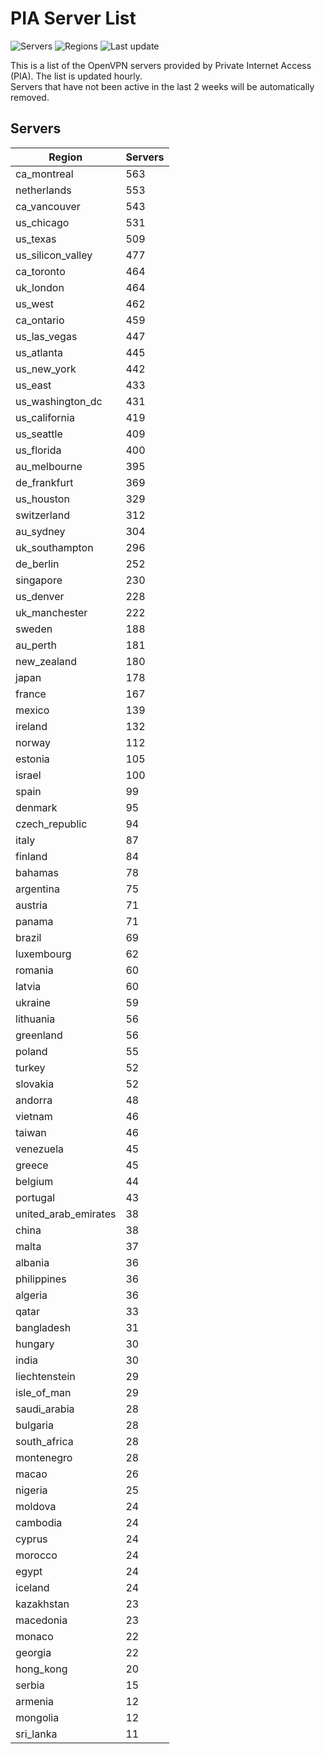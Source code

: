 # PIA Server List

![Servers](https://img.shields.io/badge/servers-15,392-blue)
![Regions](https://img.shields.io/badge/regions-97-blue)
![Last update](https://img.shields.io/badge/last_updated-Wed_May_01_06:02:25_UTC_2024-blue)

This is a list of the OpenVPN servers provided by Private Internet Access (PIA). The list is updated hourly. </br>
Servers that have not been active in the last 2 weeks will be automatically removed.

## Servers
| Region               | Servers |
|----------------------|---------|
| ca_montreal | 563 |
| netherlands | 553 |
| ca_vancouver | 543 |
| us_chicago | 531 |
| us_texas | 509 |
| us_silicon_valley | 477 |
| ca_toronto | 464 |
| uk_london | 464 |
| us_west | 462 |
| ca_ontario | 459 |
| us_las_vegas | 447 |
| us_atlanta | 445 |
| us_new_york | 442 |
| us_east | 433 |
| us_washington_dc | 431 |
| us_california | 419 |
| us_seattle | 409 |
| us_florida | 400 |
| au_melbourne | 395 |
| de_frankfurt | 369 |
| us_houston | 329 |
| switzerland | 312 |
| au_sydney | 304 |
| uk_southampton | 296 |
| de_berlin | 252 |
| singapore | 230 |
| us_denver | 228 |
| uk_manchester | 222 |
| sweden | 188 |
| au_perth | 181 |
| new_zealand | 180 |
| japan | 178 |
| france | 167 |
| mexico | 139 |
| ireland | 132 |
| norway | 112 |
| estonia | 105 |
| israel | 100 |
| spain | 99 |
| denmark | 95 |
| czech_republic | 94 |
| italy | 87 |
| finland | 84 |
| bahamas | 78 |
| argentina | 75 |
| austria | 71 |
| panama | 71 |
| brazil | 69 |
| luxembourg | 62 |
| romania | 60 |
| latvia | 60 |
| ukraine | 59 |
| lithuania | 56 |
| greenland | 56 |
| poland | 55 |
| turkey | 52 |
| slovakia | 52 |
| andorra | 48 |
| vietnam | 46 |
| taiwan | 46 |
| venezuela | 45 |
| greece | 45 |
| belgium | 44 |
| portugal | 43 |
| united_arab_emirates | 38 |
| china | 38 |
| malta | 37 |
| albania | 36 |
| philippines | 36 |
| algeria | 36 |
| qatar | 33 |
| bangladesh | 31 |
| hungary | 30 |
| india | 30 |
| liechtenstein | 29 |
| isle_of_man | 29 |
| saudi_arabia | 28 |
| bulgaria | 28 |
| south_africa | 28 |
| montenegro | 28 |
| macao | 26 |
| nigeria | 25 |
| moldova | 24 |
| cambodia | 24 |
| cyprus | 24 |
| morocco | 24 |
| egypt | 24 |
| iceland | 24 |
| kazakhstan | 23 |
| macedonia | 23 |
| monaco | 22 |
| georgia | 22 |
| hong_kong | 20 |
| serbia | 15 |
| armenia | 12 |
| mongolia | 12 |
| sri_lanka | 11 |